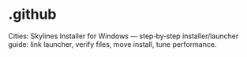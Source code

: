 # .github
Cities: Skylines Installer for Windows — step‑by‑step installer/launcher guide: link launcher, verify files, move install, tune performance.
